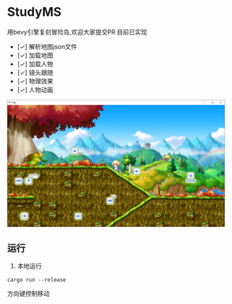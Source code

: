 # StudyMS
用bevy引擎复刻冒险岛,欢迎大家提交PR
目前已实现
- [✓] 解析地图json文件
- [✓] 加载地图
- [✓] 加载人物
- [✓] 镜头跟随
- [✓] 物理效果
- [✓] 人物动画

![img](demo.png)
## 运行
1. 本地运行
```
cargo run --release
```

方向键控制移动

